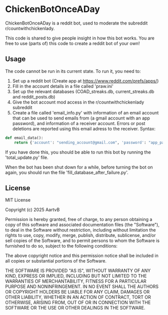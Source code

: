 # ChickenBotOnceADay

ChickenBotOnceADay is a reddit bot, used to moderate the subreddit r/countwithchickenlady.

This code is shared to give people insight in how this bot works. You are free to use (parts of) this code to create a reddit bot of your own!

## Usage

The code cannot be run in its current state. To run it, you need to:

1. Set up a reddit bot (Create app at https://www.reddit.com/prefs/apps/)
2. Fill in the account details in a file called 'praw.ini'
3. Set up the relevant databases (COAD_streaks.db, current_streaks.db and reddit_posts.db)
4. Give the bot account mod access in the r/countwithchickenlady subreddit
5. Create a file called 'email_info.py' with information of an email account that can be used to send emails from (a gmail account with an app password), and information of a receiver account. Errors or post deletions are reported using this email adress to the receiver. Syntax:

```python
def email_data():
    return {'account': "sending_account@gmail.com", 'password': "app_password", 'receiver': "reveceiving_account"}
```

If you have done this, you should be able to run this bot by running the 'total_update.py' file.

When the bot has been shut down for a while, before turning the bot on again, you should run the file 'fill_database_after_failure.py'.

## License

MIT License

Copyright (c) 2025 AartvB

Permission is hereby granted, free of charge, to any person obtaining a copy
of this software and associated documentation files (the "Software"), to deal
in the Software without restriction, including without limitation the rights
to use, copy, modify, merge, publish, distribute, sublicense, and/or sell
copies of the Software, and to permit persons to whom the Software is
furnished to do so, subject to the following conditions:

The above copyright notice and this permission notice shall be included in all
copies or substantial portions of the Software.

THE SOFTWARE IS PROVIDED "AS IS", WITHOUT WARRANTY OF ANY KIND, EXPRESS OR
IMPLIED, INCLUDING BUT NOT LIMITED TO THE WARRANTIES OF MERCHANTABILITY,
FITNESS FOR A PARTICULAR PURPOSE AND NONINFRINGEMENT. IN NO EVENT SHALL THE
AUTHORS OR COPYRIGHT HOLDERS BE LIABLE FOR ANY CLAIM, DAMAGES OR OTHER
LIABILITY, WHETHER IN AN ACTION OF CONTRACT, TORT OR OTHERWISE, ARISING FROM,
OUT OF OR IN CONNECTION WITH THE SOFTWARE OR THE USE OR OTHER DEALINGS IN THE
SOFTWARE.